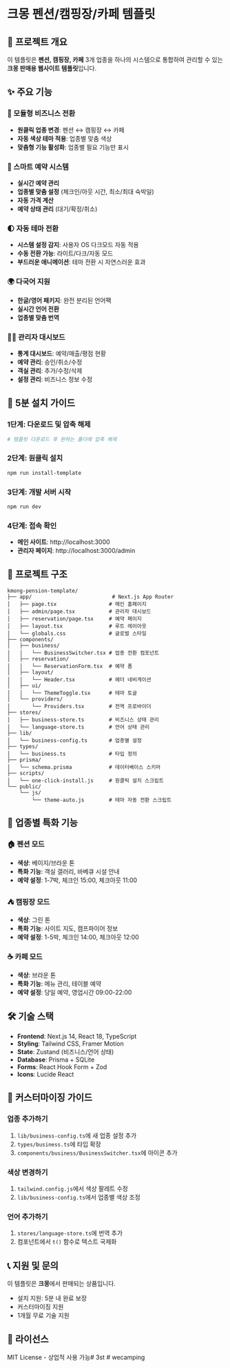 # 크몽 펜션/캠핑장/카페 템플릿

## 🎯 프로젝트 개요

이 템플릿은 **펜션, 캠핑장, 카페** 3개 업종을 하나의 시스템으로 통합하여 관리할 수 있는 **크몽 판매용 웹사이트 템플릿**입니다.

## ✨ 주요 기능

### 🔄 모듈형 비즈니스 전환
- **원클릭 업종 변경**: 펜션 ↔ 캠핑장 ↔ 카페
- **자동 색상 테마 적용**: 업종별 맞춤 색상
- **맞춤형 기능 활성화**: 업종별 필요 기능만 표시

### 📅 스마트 예약 시스템
- **실시간 예약 관리**
- **업종별 맞춤 설정** (체크인/아웃 시간, 최소/최대 숙박일)
- **자동 가격 계산**
- **예약 상태 관리** (대기/확정/취소)

### 🌓 자동 테마 전환
- **시스템 설정 감지**: 사용자 OS 다크모드 자동 적용
- **수동 전환 가능**: 라이트/다크/자동 모드
- **부드러운 애니메이션**: 테마 전환 시 자연스러운 효과

### 🌍 다국어 지원
- **한글/영어 패키지**: 완전 분리된 언어팩
- **실시간 언어 전환**
- **업종별 맞춤 번역**

### 👨‍💼 관리자 대시보드
- **통계 대시보드**: 예약/매출/평점 현황
- **예약 관리**: 승인/취소/수정
- **객실 관리**: 추가/수정/삭제
- **설정 관리**: 비즈니스 정보 수정

## 🚀 5분 설치 가이드

### 1단계: 다운로드 및 압축 해제
```bash
# 템플릿 다운로드 후 원하는 폴더에 압축 해제
```

### 2단계: 원클릭 설치
```bash
npm run install-template
```

### 3단계: 개발 서버 시작
```bash
npm run dev
```

### 4단계: 접속 확인
- **메인 사이트**: http://localhost:3000
- **관리자 페이지**: http://localhost:3000/admin

## 📁 프로젝트 구조

```
kmong-pension-template/
├── app/                          # Next.js App Router
│   ├── page.tsx                 # 메인 홈페이지
│   ├── admin/page.tsx           # 관리자 대시보드
│   ├── reservation/page.tsx     # 예약 페이지
│   ├── layout.tsx               # 루트 레이아웃
│   └── globals.css              # 글로벌 스타일
├── components/
│   ├── business/
│   │   └── BusinessSwitcher.tsx # 업종 전환 컴포넌트
│   ├── reservation/
│   │   └── ReservationForm.tsx  # 예약 폼
│   ├── layout/
│   │   └── Header.tsx           # 헤더 네비게이션
│   ├── ui/
│   │   └── ThemeToggle.tsx      # 테마 토글
│   └── providers/
│       └── Providers.tsx        # 전역 프로바이더
├── stores/
│   ├── business-store.ts        # 비즈니스 상태 관리
│   └── language-store.ts        # 언어 상태 관리
├── lib/
│   └── business-config.ts       # 업종별 설정
├── types/
│   └── business.ts              # 타입 정의
├── prisma/
│   └── schema.prisma            # 데이터베이스 스키마
├── scripts/
│   └── one-click-install.js     # 원클릭 설치 스크립트
└── public/
    └── js/
        └── theme-auto.js        # 테마 자동 전환 스크립트
```

## 🎨 업종별 특화 기능

### 🏠 펜션 모드
- **색상**: 베이지/브라운 톤
- **특화 기능**: 객실 갤러리, 바베큐 시설 안내
- **예약 설정**: 1-7박, 체크인 15:00, 체크아웃 11:00

### ⛺ 캠핑장 모드
- **색상**: 그린 톤
- **특화 기능**: 사이트 지도, 캠프파이어 정보
- **예약 설정**: 1-5박, 체크인 14:00, 체크아웃 12:00

### ☕ 카페 모드
- **색상**: 브라운 톤
- **특화 기능**: 메뉴 관리, 테이블 예약
- **예약 설정**: 당일 예약, 영업시간 09:00-22:00

## 🛠️ 기술 스택

- **Frontend**: Next.js 14, React 18, TypeScript
- **Styling**: Tailwind CSS, Framer Motion
- **State**: Zustand (비즈니스/언어 상태)
- **Database**: Prisma + SQLite
- **Forms**: React Hook Form + Zod
- **Icons**: Lucide React

## 🔧 커스터마이징 가이드

### 업종 추가하기
1. `lib/business-config.ts`에 새 업종 설정 추가
2. `types/business.ts`에 타입 확장
3. `components/business/BusinessSwitcher.tsx`에 아이콘 추가

### 색상 변경하기
1. `tailwind.config.js`에서 색상 팔레트 수정
2. `lib/business-config.ts`에서 업종별 색상 조정

### 언어 추가하기
1. `stores/language-store.ts`에 번역 추가
2. 컴포넌트에서 `t()` 함수로 텍스트 국제화

## 📞 지원 및 문의

이 템플릿은 **크몽**에서 판매되는 상품입니다.
- 설치 지원: 5분 내 완료 보장
- 커스터마이징 지원
- 1개월 무료 기술 지원

## 📄 라이선스

MIT License - 상업적 사용 가능#   3 s t  
 #   w e c a m p i n g  
 